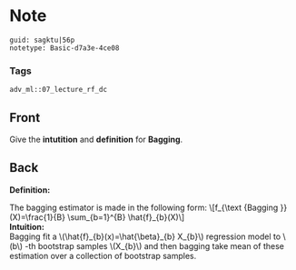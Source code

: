 # Note
```
guid: sagktu|56p
notetype: Basic-d7a3e-4ce08
```

### Tags
```
adv_ml::07_lecture_rf_dc
```

## Front
Give the <b>intutition</b> and <b>definition</b> for
<b>Bagging</b>.

## Back
<b>Definition:</b>
<div>
  The bagging estimator is made in the following form: \[f_{\text
  {Bagging }}(X)=\frac{1}{B} \sum_{b=1}^{B} \hat{f}_{b}(X)\]
</div>
<div>
  <b>Intuition:</b>
</div>
<div>
  <div>
    Bagging fit a \(\hat{f}_{b}(x)=\hat{\beta}_{b} X_{b}\)
    regression model to \(b\) -th bootstrap samples \(X_{b}\) and
    then bagging take mean of these estimation over a collection of
    bootstrap samples.
  </div>
</div>
